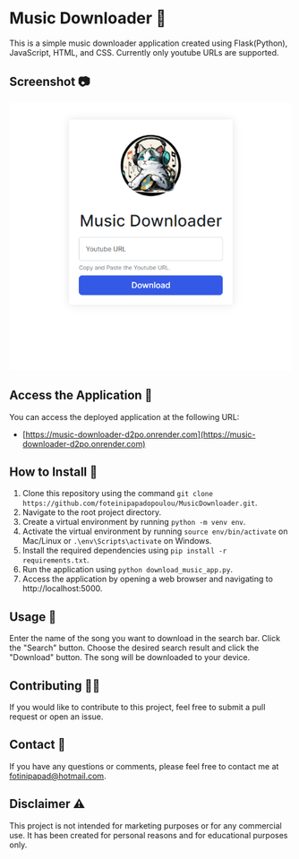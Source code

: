# Music Downloader 🎵
This is a simple music downloader application created using Flask(Python), JavaScript, HTML, and CSS.
Currently only youtube URLs are supported.

## Screenshot 📷
![screenshot of the music downloader app](/screenshot.png?raw=true "Music Downloader App")

## Access the Application 🔗
You can access the deployed application at the following URL:

* [https://music-downloader-d2po.onrender.com](https://music-downloader-d2po.onrender.com)

## How to Install 🚀
1. Clone this repository using the command `git clone https://github.com/foteinipapadopoulou/MusicDownloader.git`.
2. Navigate to the root project directory.
3. Create a virtual environment by running `python -m venv env`.
4. Activate the virtual environment by running `source env/bin/activate` on Mac/Linux or `.\env\Scripts\activate` on Windows.
5. Install the required dependencies using `pip install -r requirements.txt`.
6. Run the application using `python download_music_app.py`.
7. Access the application by opening a web browser and navigating to http://localhost:5000.

## Usage 📝
Enter the name of the song you want to download in the search bar.
Click the "Search" button.
Choose the desired search result and click the "Download" button.
The song will be downloaded to your device.

## Contributing 👨‍💻
If you would like to contribute to this project, feel free to submit a pull request or open an issue.

## Contact 📧
If you have any questions or comments, please feel free to contact me at <fotinipapad@hotmail.com>.

## Disclaimer ⚠️
This project is not intended for marketing purposes or for any commercial use. 
It has been created for personal reasons and for educational purposes only.
